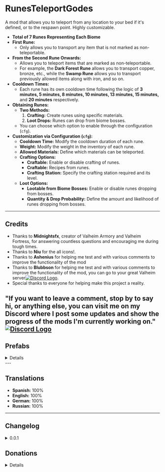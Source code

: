 # RunesTeleportGodes

A mod that allows you to teleport from any location to your bed if it's defined, or to the respawn point. Highly customizable.

- **Total of 7 Runes Representing Each Biome**
- **First Rune:**
  - Only allows you to transport any item that is not marked as non-teleportable.
- **From the Second Rune Onwards:**
  - Allows you to teleport items that are marked as non-teleportable. 
  - For example, the **Dark Forest Rune** allows you to transport copper, bronze, etc., while the **Swamp Rune** allows you to transport previously allowed items along with iron, and so on.
- **Cooldown Times:**
  - Each rune has its own cooldown time following the logic of **3 minutes, 5 minutes, 8 minutes, 10 minutes, 13 minutes, 15 minutes,** and **20 minutes** respectively.
- **Obtaining Runes:**
  - **Two Methods:**
    1. **Crafting:** Create runes using specific materials.
    2. **Loot Drops:** Runes can drop from biome bosses.
  - You can choose which option to enable through the configuration (`cfg`).
- **Customization via Configuration (`cfg`):**
  - **Cooldown Time:** Modify the cooldown duration of each rune.
  - **Weight:** Modify the weight in the inventory of each rune.
  - **Allowed Materials:** Define which materials can be teleported.
  - **Crafting Options:**
    - **Craftable:** Enable or disable crafting of runes.
    - **Craftable:** Recipes from runes.
    - **Crafting Station:** Specify the crafting station required and its level.
  - **Loot Options:**
    - **Lootable from Biome Bosses:** Enable or disable runes dropping from bosses.
    - **Quantity & Drop Probability:** Define the amount and likelihood of runes dropping from bosses.

---

## Credits
- Thanks to **Midnightsfx**, creator of Valheim Armory and Valheim Fortress, for answering countless questions and encouraging me during tough times.
- Thanks to **Niu** for the all icons!.
- Thanks to **Ashenius** for helping me test and with various comments to improve the functionality of the mod
- Thanks to **Blubbson** for helping me test and with various comments to improve the functionality of the mod, you can go to your great Valheim server[![Discord Logo](https://i.imgur.com/uE6umQE.png)](https://discord.gg/TQ5E6yqmGV). 
- Special thanks to everyone for helping make this project a reality.

"If you want to leave a comment, stop by to say hi, or anything else, you can visit me on my Discord where I post some updates and show the progress of the mods I'm currently working on."  [![Discord Logo](https://i.imgur.com/uE6umQE.png)](https://discord.gg/Mj9y2w6w2B)
---

## Prefabs
<details>
- RunaT1
- RunaT2
- RunaT3
- RunaT4
- RunaT5
- RunaT6
- RunaT7
</details>
---

## Translations
- **Spanish:** 100%
- **English:** 100%
- **German:** 100%
- **Russian:** 100%
---

## Changelog
<details>
<summary>0.0.1</summary>

- First Release
</details>


## Donations
<details>

" <3"
If you want to buy me a coffee you can do so at this link <3
| My Ko-fi: | [![ko-fi](https://ko-fi.com/img/githubbutton_sm.svg)](https://ko-fi.com/azathoth1414)|
|-----------|---------------|


